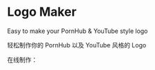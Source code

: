 # Logo Maker
Easy to make your PornHub & YouTube style logo

轻松制作你的 PornHub 以及 YouTube 风格的 Logo

在线制作：


